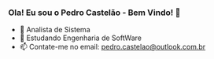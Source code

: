 ### Ola! Eu sou o Pedro Castelão - Bem Vindo! 👋

- 🔭 Analista de Sistema
- 🌱 Estudando Engenharia de SoftWare
- 📫 Contate-me no email: pedro.castelao@outlook.com.br
